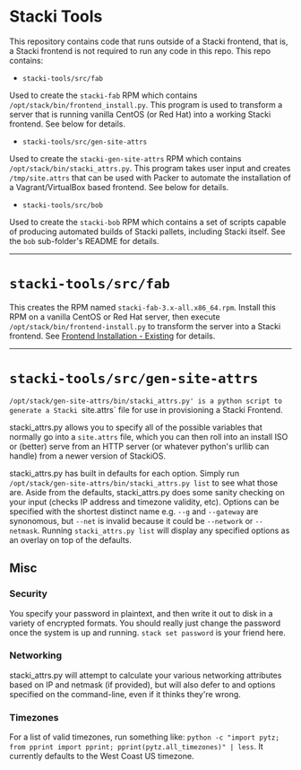 # Stacki Tools

This repository contains code that runs outside of a Stacki frontend, that is,
a Stacki frontend is not required to run any code in this repo.
This repo contains:

- `stacki-tools/src/fab`

Used to create the `stacki-fab` RPM which contains
`/opt/stack/bin/frontend_install.py`.
This program is used to transform a server that is running vanilla CentOS
(or Red Hat) into a working Stacki frontend.
See below for details.

- `stacki-tools/src/gen-site-attrs`

Used to create the `stacki-gen-site-attrs` RPM which contains
`/opt/stack/bin/stacki_attrs.py`.
This program takes user input and creates `/tmp/site.attrs` that can be used with
Packer to automate the installation of a Vagrant/VirtualBox based frontend.
See below for details.

- `stacki-tools/src/bob`

Used to create the `stacki-bob` RPM which contains a set of scripts capable of
producing automated builds of Stacki pallets, including Stacki itself.
See the `bob` sub-folder's README for details.

---

# `stacki-tools/src/fab`

This creates the RPM named `stacki-fab-3.x-all.x86_64.rpm`.
Install this RPM on a vanilla CentOS or Red Hat server, then execute
`/opt/stack/bin/frontend-install.py` to transform the server into a Stacki
frontend.
See [Frontend Installation - Existing](https://github.com/StackIQ/stacki/wiki/Frontend-Installation#existing) for details.

---

# `stacki-tools/src/gen-site-attrs`

`/opt/stack/gen-site-attrs/bin/stacki_attrs.py' is a python script to generate a
Stacki `site.attrs` file for use in provisioning a Stacki Frontend.

stacki_attrs.py allows you to specify all of the possible variables that normally go into a `site.attrs` file, which you can then roll into an install ISO or (better) serve from an HTTP server (or whatever python's urllib can handle) from a newer version of StackiOS.

stacki_attrs.py has built in defaults for each option.  Simply run `/opt/stack/gen-site-attrs/bin/stacki_attrs.py list` to see what those are.  Aside from the defaults, stacki_attrs.py does some sanity checking on your input (checks IP address and timezone validity, etc).  Options can be specified with the shortest distinct name e.g. `--g` and `--gateway` are synonomous, but `--net` is invalid because it could be `--network` or `--netmask`.  Running `stacki_attrs.py list` will display any specified options as an overlay on top of the defaults.

## Misc

### Security

You specify your password in plaintext, and then write it out to disk in a variety of encrypted formats.  You should really just change the password once the system is up and running.  `stack set password` is your friend here.

### Networking

stacki_attrs.py will attempt to calculate your various networking attributes based on IP and netmask (if provided), but will also defer to and options specified on the command-line, even if it thinks they're wrong.

### Timezones

For a list of valid timezones, run something like: `python -c "import pytz; from pprint import pprint; pprint(pytz.all_timezones)" | less`.  It currently defaults to the West Coast US timezone.
